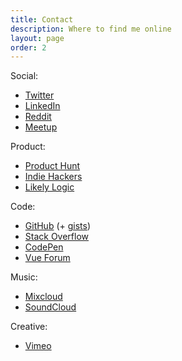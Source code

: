 ```yaml
---
title: Contact
description: Where to find me online
layout: page
order: 2
---
```


Social:

- [Twitter](http://twitter.com/dave_stewart)
- [LinkedIn](http://linkedin.com/in/davestewartuk)
- [Reddit](http://reddit.com/user/dave__stewart)
- [Meetup](http://meetup.com/members/5200599/)

Product:

- [Product Hunt](http://producthunt.com/@dave_stewart)
- [Indie Hackers](http://indiehackers.com/likelylogic)
- [Likely Logic](http://likelylogic.com/)

Code:

- [GitHub](http://github.com/davestewart/) (+ [gists](http://gist.github.com/davestewart))
- [Stack Overflow](http://stackoverflow.com/users/1715497/davestewart)
- [CodePen](http://codepen.io/davestewart/)
- [Vue Forum](http://forum.vuejs.org/u/davestewart/)

Music:

- [Mixcloud](http://mixcloud.com/davestewart/)
- [SoundCloud](https://soundcloud.com/davestewart/likes)

Creative:

- [Vimeo](http://vimeo.com/davestewartuk)
